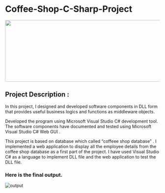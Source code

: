 # Coffee-Shop-C-Sharp-Project

<img src="https://user-images.githubusercontent.com/63685062/155576741-27ffaf64-3d8c-44d7-bd8a-5212d909cf42.png" width="1000" height="200" />



## Project Description :

In this project, I designed and developed software components in DLL form that provides 
useful business logics and functions as middleware objects.

Developed the program using Microsoft Visual Studio C# development tool. 
The software components have documented and 
tested using Microsoft Visual Studio C# Web GUI .

This project is based on database which called “coffeee shop database” . I implemented a 
web application to display all the employee details from the coffee shop database as a first part 
of the project. I have used Visual Studio C# as a language to implement DLL file and the web 
application to test the DLL file.


### Here is the final output.

![output](https://user-images.githubusercontent.com/63685062/155402022-6fd3e47f-7431-4e0e-974b-b1c71c734bf5.png)

